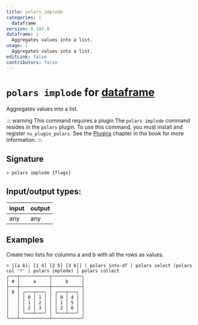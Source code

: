 ```yaml
---
title: polars implode
categories: |
  dataframe
version: 0.103.0
dataframe: |
  Aggregates values into a list.
usage: |
  Aggregates values into a list.
editLink: false
contributors: false
---
```

<!-- This file is automatically generated. Please edit the command in https://github.com/nushell/nushell instead. -->

# `polars implode` for [dataframe](/commands/categories/dataframe.md)

<div class='command-title'>Aggregates values into a list.</div>

::: warning This command requires a plugin
The `polars implode` command resides in the `polars` plugin.
To use this command, you must install and register `nu_plugin_polars`.
See the [Plugins](/book/plugins.html) chapter in the book for more information.
:::


## Signature

```> polars implode {flags} ```


## Input/output types:

| input | output |
| ----- | ------ |
| any   | any    |

## Examples

Create two lists for columns a and b with all the rows as values.
```nu
> [[a b]; [1 4] [2 5] [3 6]] | polars into-df | polars select (polars col '*' | polars implode) | polars collect
╭───┬───────────┬───────────╮
│ # │     a     │     b     │
├───┼───────────┼───────────┤
│ 0 │ ╭───┬───╮ │ ╭───┬───╮ │
│   │ │ 0 │ 1 │ │ │ 0 │ 4 │ │
│   │ │ 1 │ 2 │ │ │ 1 │ 5 │ │
│   │ │ 2 │ 3 │ │ │ 2 │ 6 │ │
│   │ ╰───┴───╯ │ ╰───┴───╯ │
╰───┴───────────┴───────────╯

```
